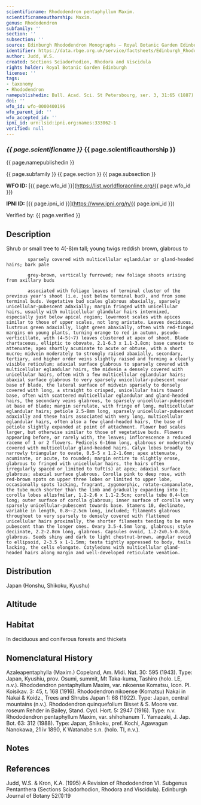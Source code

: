```yaml
---
scientificname: Rhododendron pentaphyllum Maxim.
scientificnameauthorship: Maxim.
genus: Rhododendron
subfamily: ''
section: ''
subsection: ''
source: Edinburgh Rhododendron Monographs – Royal Botanic Garden Edinburgh
identifier: https://data.rbge.org.uk/service/factsheets/Edinburgh_Rhododendron_Monographs.xhtml
author: Judd, W.S.
created: Sections Sciadorhodion, Rhodora and Viscidula
rights holder: Royal Botanic Garden Edinburgh
license: ''
tags:
- taxonomy
- Rhododendron
namepublishedin: Bull. Acad. Sci. St Petersbourg, ser. 3, 31:65 (1887).
doi: ''
wfo_id: wfo-0000400196
wfo_parent_id: ''
wfo_accepted_id: ''
ipni_id: urn:lsid:ipni.org:names:333062-1
verified: null
---
```

### _{{ page.scientificname }}_ {{ page.scientificauthorship }}
 {{ page.namepublishedin }}

{{ page.subfamily }} {{ page.section }} {{ page.subsection }}

**WFO ID:** [{{ page.wfo_id }}](https://list.worldfloraonline.org/{{ page.wfo_id }})

**IPNI ID:** [{{ page.ipni_id }}](https://www.ipni.org/n/{{ page.ipni_id }})

Verified by: {{ page.verified }}



## Description
Shrub or small tree to 4(-8)m tall; young twigs reddish brown, glabrous to

            sparsely covered with multicellular eglandular or gland-headed hairs; bark pale

            grey-brown, vertically furrowed; new foliage shoots arising from axillary buds

            associated with foliage leaves of terminal cluster of the previous year's shoot (i.e. just below terminal bud), and from some terminal buds. Vegetative bud scales glabrous abaxially, sparsely unicellular-pubescent adaxially; margin fringed with unicellular hairs, usually with multicellular glandular hairs intermixed, especially just below apical region; lowermost scales with apices similar to those of upper scales, not long aristate. Leaves deciduous, lustrous green adaxially, light green abaxially, often with red-tinged margins on young plants, turning orange to red in autumn, pseudo-verticillate, with (4-5(~7) leaves clustered at apex of shoot. Blade chartaceous, elliptic to obovate, 2.1-6.3 x 1.1-3.8cm; base cuneate to attenuate; apex shortly acuminate to acute or obtuse, with a short mucro; midvein moderately to strongly raised abaxially, secondary, tertiary, and higher order veins slightly raised and forming a clearly visible reticulum; adaxial surface glabrous to sparsely covered with multicellular eglandular hairs, the midvein ± densely covered with unicellular hairs, often with a few multicellular eglandular hairs; abaxial surface glabrous to very sparsely unicellular-pubescent near base of blade, the lateral surface of midvein sparsely to densely covered with long, ± straight to crisped, unicellular hairs toward base, often with scattered multicellular eglandular and gland-headed hairs, the secondary veins glabrous, to sparsely unicellular-pubescent at base of blade; margin serrulate, with fringe of long, multicellular eglandular hairs; petiole 2.5-8mm long, sparsely unicellular-pubescent adaxially and these hairs associated with very long, multicellular eglandular hairs, often also a few gland-headed hairs, the base of petiole slightly expanded at point of attachment. Flower bud scales larger, but otherwise similar to those of vegetative buds. Flowers appearing before, or rarely with, the leaves; inflorescence a reduced raceme of 1 or 2 flowers. Pedicels 6-16mm long, glabrous or moderately covered with multicellular gland-headed hairs. Calyx lobes broadly to narrowly triangular to ovate, 0.5-5 x 1.2-1.6mm; apex attenuate, acuminate, or acute, to rounded; margin entire to slightly erose, glabrous to fringed with unicellular hairs, the hairs often irregularly spaced or limited to tuft(s) at apex; adaxial surface glabrous; abaxial surface glabrous. Corolla pink to deep rose, with red-brown spots on upper three lobes or limited to upper lobe, occasionally spots lacking, fragrant, zygomorphic, rotate-campanulate, the tube much shorter than the limb and gradually expanding into it; corolla lobes all±sfmilar, 1.2-2.6 x 1.1-2.5cm; corolla tube 0.4~lcm long; outer surface of corolla glabrous; inner surface of corolla very sparsely unicellular-pubescent towards base. Stamens 10, declinate, variable in length, 0.8~-2.5cm long, included; filaments glabrous throughout to very sparsely to densely covered with flattened unicellular hairs proximally, the shorter filaments tending to be more pubescent than the longer ones. Ovary 3.5-4.5mm long, glabrous; style deciinate, 2.2-2.8cm long, glabrous. Capsules ovoid, 1.2-2x0.5-0.8cm, glabrous. Seeds shiny and dark to light chestnut-brown, angular ovoid to ellipsoid, 2-3.5 x 1-1.5mm; testa tightly appressed to body, tails lacking, the cells elongate. Cotyledons with multicellular gland-headed hairs along margin and well-developed reticulate venation.

## Distribution
Japan (Honshu, Shikoku, Kyushu)

## Altitude


## Habitat
In deciduous and coniferous forests and thickets

## Nomenclatural History
Azaleapentaphylla (Maxim.) Copeland, Am. Midi. Nat. 30: 595 (1943). Type: Japan, Kyushiu, prov. Osumi, summit, Mt Taka-kuma, Tashiro (holo. LE, n.v.). Rhododendron pentaphyllum Maxim, var. nikoense Komatsu, Icon. PI. Koisikav. 3: 45, t. 168 (1916). Rhododendron nikoense (Komatsu) Nakai in Nakai & Koidz., Trees and Shrubs Japan 1: 68 (1922). Type: Japan, central mountains (n.v.). Rhododendron quinquefolium Bisset & S. Moore var. roseum Rehder in Bailey, Stand. Cycl. Hort. 5: 2947 (1916). Type: n.v. Rhododendron pentaphyllum Maxim, var. shihohanum T. Yamazaki, J. Jap. Bot. 63: 312 (1988). Type: Japan, Shikoku, pref. Kochi, Agawagun Nanokawa, 21 iv 1890, K Watanabe s.n. (holo. TI, n.v.).
                       
## Notes


## References

Judd, W.S. & Kron, K.A. (1995) A Revision of Rhododendron VI. Subgenus Pentanthera (Sections Sciadorhodion, Rhodora and Viscidula). Edinburgh Journal of Botany 52(1):19
